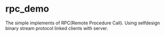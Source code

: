 # rpc_demo
The simple implements of RPC(Remote Procedure Call). Using selfdesign binary stream protocol linked clients with server.
